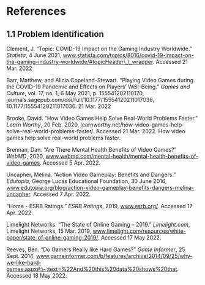 # References

## 1.1 Problem Identification

Clement, J. “Topic: COVID-19 Impact on the Gaming Industry Worldwide.” _Statista_, 4 June 2021, www.statista.com/topics/8016/covid-19-impact-on-the-gaming-industry-worldwide/#topicHeader\_\_wrapper. Accessed 21 Mar. 2022

Barr, Matthew, and Alicia Copeland-Stewart. “Playing Video Games during the COVID-19 Pandemic and Effects on Players’ Well-Being.” _Games and Culture_, vol. 17, no. 1, 6 May 2021, p. 155541202110170, journals.sagepub.com/doi/full/10.1177/15554120211017036, 10.1177/15554120211017036. 21 Mar. 2022

Brooke, David. “How Video Games Help Solve Real-World Problems Faster.” _Learn Worthy_, 20 Feb. 2020, learnworthy.net/how-video-games-help-solve-real-world-problems-faster/. Accessed 21 Mar. 2022. How video games help solve real-world problems faster.

Brennan, Dan. “Are There Mental Health Benefits of Video Games?” _WebMD_, 2020, www.webmd.com/mental-health/mental-health-benefits-of-video-games. Accessed 5 Apr. 2022.

Uncapher, Melina. “Action Video Gameplay: Benefits and Dangers.” _Edutopia_, George Lucas Educational Foundation, 30 June 2016, www.edutopia.org/blog/action-video-gameplay-benefits-dangers-melina-uncapher. Accessed 7 Apr. 2022.

“Home - ESRB Ratings.” _ESRB Ratings_, 2019, www.esrb.org/. Accessed 17 Apr. 2022.

Limelight Networks. “The State of Online Gaming – 2019.” _Limelight.com_, Limelight Networks, 15 Mar. 2019, www.limelight.com/resources/white-paper/state-of-online-gaming-2019/. Accessed 17 May 2022.

Reeves, Ben. “Do Gamers Really like Hard Games?” _Game Informer_, 25 Sept. 2014, www.gameinformer.com/b/features/archive/2014/09/25/why-we-like-hard-games.aspx#:\~:text=%22And%20this%20data%20shows%20that. Accessed 18 May 2022.









